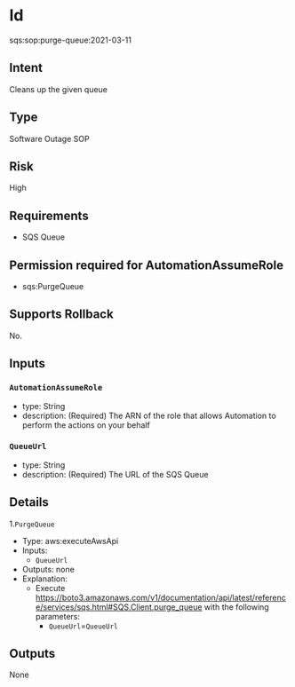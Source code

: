 # Id
sqs:sop:purge-queue:2021-03-11

## Intent
Cleans up the given queue


## Type
Software Outage SOP

## Risk
High

## Requirements
* SQS Queue

## Permission required for AutomationAssumeRole
* sqs:PurgeQueue

## Supports Rollback
No.

## Inputs
### `AutomationAssumeRole`
  * type: String
  * description: (Required) The ARN of the role that allows Automation to perform the actions on your behalf
### `QueueUrl`
  * type: String
  * description: (Required) The URL of the SQS Queue

## Details
1.`PurgeQueue`
  * Type: aws:executeAwsApi
  * Inputs:
      * `QueueUrl`
  * Outputs: none
  * Explanation:
      * Execute https://boto3.amazonaws.com/v1/documentation/api/latest/reference/services/sqs.html#SQS.Client.purge_queue with the following parameters:
        * `QueueUrl`=`QueueUrl`

## Outputs
None
